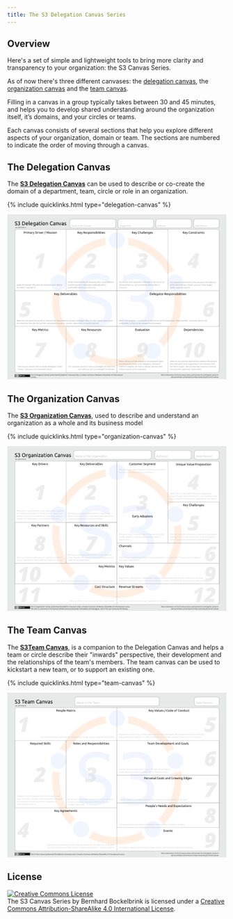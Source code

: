 ```yaml
---
title: The S3 Delegation Canvas Series
---
```


## Overview

Here's a set of simple and lightweight tools to bring more  clarity and transparency to your organization: the S3 Canvas Series.

As of now there's three different canvases: the [delegation canvas](#the-delegation-canvas), the [organization canvas](#the-organization-canvas) and the [team canvas](#the-team-canvas).

Filling in a canvas in a group typically takes between 30 and 45 minutes, and helps you to develop shared understanding around the organization itself, it’s domains, and your circles or teams.

Each canvas consists of several sections that help you explore different aspects of your organization, domain or team. The sections are numbered to indicate the order of moving through a canvas. 


## The Delegation Canvas 

The **[S3 Delegation Canvas](s3-delegation-canvas.md)** can be used to describe or co-create the domain of a department, team, circle or role in an organization.

{% include quicklinks.html type="delegation-canvas" %} 

[![](/img/s3-delegation-canvas-sm.png)](s3-delegation-canvas.html)

## The Organization Canvas

The **[S3 Organization Canvas](s3-organization-canvas.md)**,  used to describe and understand an organization as a whole and its business model

{% include quicklinks.html type="organization-canvas" %} 

[![](/img/s3-organization-canvas-sm.png)](s3-organization-canvas.html)

## The Team Canvas

The **[S3Team Canvas](s3-team-canvas.md)**, is a companion to the Delegation Canvas and helps a team or circle describe their "inwards" perspective, their development and the relationships of the team's members. The team canvas can be used to kickstart a new team, or to support an existing one. 

{% include quicklinks.html type="team-canvas" %} 

[![](/img/s3-team-canvas-sm.png)](s3-team-canvas.html)




## License 

<a rel="license" href="http://creativecommons.org/licenses/by-sa/4.0/"><img alt="Creative Commons License" style="border-width:0" src="https://i.creativecommons.org/l/by-sa/4.0/88x31.png" /></a><br />The S3 Canvas Series by Bernhard Bockelbrink is licensed under a <a rel="license" href="http://creativecommons.org/licenses/by-sa/4.0/">Creative Commons Attribution-ShareAlike 4.0 International License</a>.
